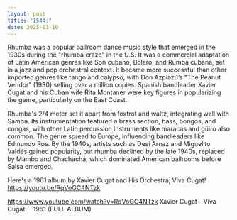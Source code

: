 ```yaml
---
layout: post
title: "1544:"
date: 2025-03-10
---
```


Rhumba was a popular ballroom dance music style that emerged in the 1930s during the "rhumba craze" in the U.S. It was a commercial adaptation of Latin American genres like Son cubano, Bolero, and Rumba cubana, set in a jazz and pop orchestral context. It became more successful than other imported genres like tango and calypso, with Don Azpiazú’s "The Peanut Vendor" (1930) selling over a million copies. Spanish bandleader Xavier Cugat and his Cuban wife Rita Montaner were key figures in popularizing the genre, particularly on the East Coast.

Rhumba's 2/4 meter set it apart from foxtrot and waltz, integrating well with Samba. Its instrumentation featured a brass section, bass, bongos, and congas, with other Latin percussion instruments like maracas and güiro also common. The genre spread to Europe, influencing bandleaders like Edmundo Ros. By the 1940s, artists such as Desi Arnaz and Miguelito Valdés gained popularity, but rhumba declined by the late 1940s, replaced by Mambo and Chachachá, which dominated American ballrooms before Salsa emerged.

Here's a 1961 album by Xavier Cugat and His Orchestra, Viva Cugat! 
https://youtu.be/RqVoGC4NTzk

https://www.youtube.com/watch?v=RqVoGC4NTzk
Xavier Cugat - Viva Cugat! - 1961 (FULL ALBUM)
